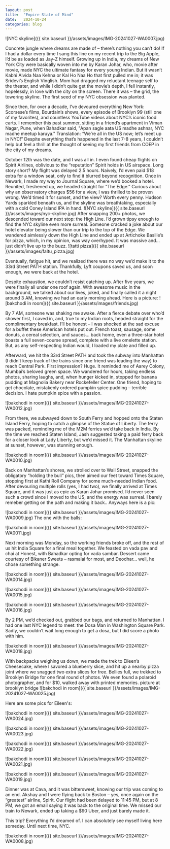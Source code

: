 ```yaml
---
layout: post
title:  "Empire State of Mind"
date:   2024-10-24
categories: blog
---
```




![NYC skyline]({{ site.baseurl }}/assets/images/IMG-20241027-WA0007.jpg)

Concrete jungle where dreams are made of – there’s nothing you can’t do! If I had a dollar every time I sang this line on my recent trip to the Big Apple, I’d be as loaded as Jay-Z himself. Growing up in India, my dreams of New York City were basically woven into me by Karan Johar, who, movie after movie, made NYC the ultimate fantasy for every young Indian. But it wasn’t Kabhi Alvida Naa Kehna or Kal Ho Naa Ho that first pulled me in; it was Sridevi’s English Vinglish. Mom had dragged my reluctant teenage self to the theater, and while I didn’t quite get the movie’s depth, I fell instantly, hopelessly, in love with the city on the screen. There it was – the grid, the towering skyline. The first seed of my NYC obsession was planted.

Since then, for over a decade, I’ve devoured everything New York: Scorsese’s films, Bourdain’s shows, every episode of Brooklyn 99 (still one of my favorites), and countless YouTube videos about NYC’s iconic food carts. I remember this past summer, sitting in a friend’s apartment in Viman Nagar, Pune, when Bahadkar said, "Apan sagle aata US madhe ashnar, NYC madhe meetup karuya." Translation: “We’re all in the US now; let’s meet up in NYC!” Despite everything that’s happened in the last 7-8 years, I couldn’t help but feel a thrill at the thought of seeing my first friends from COEP in the city of my dreams.

October 12th was the date, and I was all in. I even found cheap flights on Spirit Airlines, oblivious to the “reputation” Spirit holds in US airspace. Long story short? My flight was delayed 2.5 hours. Naively, I’d even paid $18 extra for a window seat, only to find it blurred beyond recognition. Once in Newark, I made my way to Journal Square, where we’d booked a hotel. Reunited, freshened up, we headed straight for “The Edge.” Curious about why an observatory charges $56 for a view, I was thrilled to be proven wrong. We’d timed it for sunset, and the view? Worth every penny. Hudson Yards sparkled beneath us, and the skyline was breathtaking, especially with a cold Coney Island IPA in hand.
![NYC skyline]({{ site.baseurl }}/assets/images/nyc-skyline.jpg)
After snapping 200+ photos, we descended toward our next stop: the High Line. I’d grown tipsy enough to find the NYC skyline even more surreal. Someone cracked a joke about our hotel elevator being slower than our trip to the top of the Edge. We wandered aimlessly down the High Line and ended up at Artichoke Basille’s for pizza, which, in my opinion, was way overhyped. It was massive and… just didn’t live up to the buzz.
![tatti pizza]({{ site.baseurl }}/assets/images/faltu_pizza.jpg) 

Eventually, fatigue hit, and we realized there was no way we’d make it to the 33rd Street PATH station. Thankfully, Lyft coupons saved us, and soon enough, we were back at the hotel.

Despite exhaustion, we couldn’t resist catching up. After five years, we were finally all under one roof again. With awesome music in the background, we talked about our lives, joked, and finally called it a night around 3 AM, knowing we had an early morning ahead.
Here is a picture:
![bakchodi in room]({{ site.baseurl }}/assets/images/friends.jpg)

By 7 AM, someone was shaking me awake. After a fierce debate over who’d shower first, I caved in, and, true to my Indian roots, headed straight for the complimentary breakfast. I’ll be honest – I was shocked at the sad excuse for a buffet these American hotels put out. French toast, sausage, some donuts, a cereal selection, and sauces… back home, even a three-star hotel boasts a full seven-course spread, complete with a live omelette station. But, as any self-respecting Indian would, I loaded my plate and filled up.

Afterward, we hit the 33rd Street PATH and took the subway into Manhattan (I didn’t keep track of the trains since one friend was leading the way) to reach Central Park. First impression? Huge. It reminded me of Aarey Colony, Mumbai’s beloved green space. We wandered for hours, taking endless photos, sharing laughs, and, when hunger kicked in, stopped for banana pudding at Magnolia Bakery near Rockefeller Center. One friend, hoping to get chocolate, mistakenly ordered pumpkin spice pudding – terrible decision. I hate pumpkin spice with a passion.


![bakchodi in room]({{ site.baseurl }}/assets/images/IMG-20241027-WA0012.jpg)

From there, we subwayed down to South Ferry and hopped onto the Staten Island Ferry, hoping to catch a glimpse of the Statue of Liberty. The ferry was packed, reminding me of the M2M ferries we’d take back in India. By the time we reached Staten Island, Jash suggested taking a paid ferry back for a closer look at Lady Liberty, but we’d missed it. The Manhattan skyline at sunset, however, was stunning enough.



![bakchodi in room]({{ site.baseurl }}/assets/images/IMG-20241027-WA0010.jpg)

Back on Manhattan’s shores, we strolled over to Wall Street, snapped the obligatory “holding the bull” pics, then aimed our feet toward Times Square, stopping first at Kathi Roll Company for some much-needed Indian food. After devouring multiple rolls (yes, I had two), we finally arrived at Times Square, and it was just as epic as Karan Johar promised. I’d never seen such a crowd since I moved to the US, and the energy was surreal. I barely remeber getting on the path and making it back.. Anyways here is a pic:

![bakchodi in room]({{ site.baseurl }}/assets/images/IMG-20241027-WA0009.jpg)
The one with the balls: 



![bakchodi in room]({{ site.baseurl }}/assets/images/IMG-20241027-WA0011.jpg)

Next morning was Monday, so the working friends broke off, and the rest of us hit India Square for a final meal together. We feasted on vada pav and chai at Honest, with Bahadkar opting for vada sambar. Dessert came courtesy of Bikaner Sweets – rasmalai for most, and Deodhar… well, he chose something strange. 

![bakchodi in room]({{ site.baseurl }}/assets/images/IMG-20241027-WA0014.jpg)

![bakchodi in room]({{ site.baseurl }}/assets/images/IMG-20241027-WA0015.jpg)

![bakchodi in room]({{ site.baseurl }}/assets/images/IMG-20241027-WA0016.jpg)



By 2 PM, we’d checked out, grabbed our bags, and returned to Manhattan. I had one last NYC legend to meet: the Dosa Man in Washington Square Park. Sadly, we couldn’t wait long enough to get a dosa, but I did score a photo with him.

![bakchodi in room]({{ site.baseurl }}/assets/images/IMG-20241027-WA0018.jpg)

With backpacks weighing us down, we made the trek to Eileen’s Cheesecake, where I savored a blueberry slice, and hit up a nearby pizza joint where we snagged two extra slices for free. Bellies full, we trekked to Brooklyn Bridge for one final round of photos. We even found a polaroid photographer, and for $10, walked away with printed memories.
picture at brooklyn bridge
![bakchodi in room]({{ site.baseurl }}/assets/images/IMG-20241027-WA0025.jpg)


Here are some pics for Eileen's:

![bakchodi in room]({{ site.baseurl }}/assets/images/IMG-20241027-WA0024.jpg)

![bakchodi in room]({{ site.baseurl }}/assets/images/IMG-20241027-WA0023.jpg)

![bakchodi in room]({{ site.baseurl }}/assets/images/IMG-20241027-WA0022.jpg)

![bakchodi in room]({{ site.baseurl }}/assets/images/IMG-20241027-WA0021.jpg)

![bakchodi in room]({{ site.baseurl }}/assets/images/IMG-20241027-WA0019.jpg)






Dinner was at Cava, and it was bittersweet, knowing our trip was coming to an end. Akshay and I were flying back to Boston – yes, once again on the “greatest” airline, Spirit. Our flight had been delayed to 11:45 PM, but at 8 PM, we got an email saying it was back to the original time. We missed our train to Newark, ended up taking a $90 Uber, and just barely made it.

This trip? Everything I’d dreamed of. I can absolutely see myself living here someday. Until next time, NYC.

![bakchodi in room]({{ site.baseurl }}/assets/images/IMG-20241027-WA0008.jpg)
